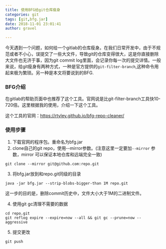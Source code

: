 ```yaml
---
title: 使用BFG给git仓库瘦身
categories: git
tags: [git,bfg.jar]
date: 2018-11-01 23:01:41 
author: gravel

---
```


今天遇到一个问题，如何给一个gitlab的仓库瘦身。在我们日常开发中，由于不规范或者不小心，误提交了一些大文件，导致git的仓库变得很大，这是你直接删除大文件也无济于事，因为git commit log里面，会记录你每一次的提交详情。一般来说，给git瘦身有两种方式，一种是官方提供的`git-filter-branch`,这种命令用起来极为繁琐。另一种是本文将要说到的BFG.

### BFG介绍

在gitlab的帮助页面中也推荐了这个工具。官网说是比git-filter-branch工具快10-720倍。这里根据我的使用，介绍一下这个工具。

这个工具的官网：<https://rtyley.github.io/bfg-repo-cleaner/>

### 使用步骤

1. 下载官网的程序包。重命名为bfg.jar
2. clone自己的git repo，使用--mirror参数。(注意这里一定要加`--mirror` 参数，mirror 可以保证本地仓库和远端完全一致)

```
git clone --mirror git@github.com:repo.git
```

3. 将bfg.jar放到和repo.git同级的目录

```
java -jar bfg.jar --strip-blobs-bigger-than 1M repo.git
```

这一步的目的是，删除commit历史中，文件大小大于1M的二进制文件。

4. 使用git gc清理不需要的数据

```
cd repo.git
git reflog expire --expire=now --all && git gc --prune=now --aggressive
```

5. 提交更改

```
git push
```

